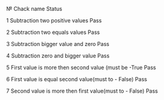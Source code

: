 

№	Chack name	Status

1	Subtraction two positive values	Pass

2	Subtraction two equals values	Pass

3	Subtraction bigger value and zero	Pass

4	Subtraction zero and bigger value	Pass

5	First value is more then second value (must be -True	Pass

6	First value is equal second value(must to - False)	Pass

7	Second value is more then first value(must to - False)	Pass